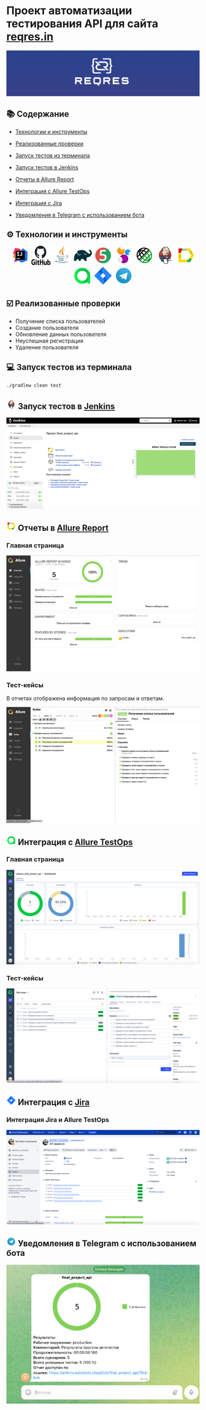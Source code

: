 
<h1 >Проект автоматизации тестирования API для сайта <a href="https://reqres.in/ ">reqres.in</a></h1>

![reqres_logo.png](media/logo/reqres_logo.png)

## :books: Содержание

* <a href="#tools">Технологии и инструменты</a>

* <a href="#cases">Реализованные проверки</a>

* <a href="#console">Запуск тестов из терминала</a>

* <a href="#jenkins">Запуск тестов в Jenkins</a>

* <a href="#allure">Отчеты в Allure Report</a>

* <a href="#allure-testops">Интеграция с Allure TestOps</a>

* <a href="#jira">Интеграция с Jira</a>

* <a href="#telegram">Уведомления в Telegram с использованием бота</a>

<a id="tools"></a>
## :gear: Технологии и инструменты

<div align="center">
<a href="https://www.jetbrains.com/idea/"><img alt="InteliJ IDEA" height="50" src="media/logo/Intelij_IDEA.svg" width="50"/></a>
<a href="https://github.com/"><img alt="GitHub" height="50" src="media/logo/GitHub.png" width="50"/></a>  
<a href="https://www.java.com/"><img alt="Java" height="50" src="media/logo/Java.svg" width="50"/></a>
<a href="https://gradle.org/"><img alt="Gradle" height="50" src="media/logo/Gradle.svg" width="50"/></a>  
<a href="https://junit.org/junit5/"><img alt="JUnit 5" height="50" src="media/logo/JUnit5.svg" width="50"/></a>
<a href="https://selenide.org/"><img alt="Selenide" height="50" src="media/logo/Selenide.png" width="50"/></a>
<a href="https://rest-assured.io/"><img alt="RestAssured" height="50" src="media/logo/RestAssured.svg" width="50"/></a>
<a href="https://www.jenkins.io/"><img alt="Jenkins" height="50" src="media/logo/Jenkins.svg" width="50"/></a>
<a href="https://github.com/allure-framework/"><img alt="Allure Report" height="50" src="media/logo/Allure_Report.svg" width="50"/></a>
<a href="https://qameta.io/"><img alt="Allure TestOps" height="50" src="media/logo/Allure_TO.svg" width="50"/></a>
<a href="https://www.atlassian.com/software/jira"><img alt="Jira" height="50" src="media/logo/Jira.svg" width="50"/></a>  
<a href="https://telegram.org/"><img alt="Telegram" height="50" src="media/logo/Telegram.svg" width="50"/></a>
</div>

<a id="cases"></a>
## :ballot_box_with_check: Реализованные проверки

-  Получение списка пользователей
-  Создание пользователя
-  Обновление данных пользователя
-  Неуспешная регистрация
-  Удаление пользователя

<a id="console"></a>
## :computer: Запуск тестов из терминала

```bash
./gradlew clean test
```

<a id="jenkins"></a>
## <img src="media/logo/Jenkins.svg" width="25" height="25"/></a> Запуск тестов в [Jenkins](https://jenkins.autotests.cloud/job/final_project_api/)

<p align="center">
<a><img title="Jenkins Job" src="media/screenshots/JenkinsScreenMain.png" alt="Jenkins"/></a>
</p>

<a id="allure"></a>
## <img src="media/logo/Allure_Report.svg" width="25" height="25"/></a> Отчеты в [Allure Report](https://jenkins.autotests.cloud/job/final_project_api/allure/)

### Главная страница

<p align="center">
<img title="Allure Overview Dashboard" src="media/screenshots/AllureScreenMain.png">
</p>

### Тест-кейсы

В отчетах отображена информация по запросам и ответам.

<p align="center">
<img title="Allure Tests" src="media/screenshots/AllureScreenTestCases.png">
</p>

<a id="allure-testops"></a>
## <img src="media/logo/Allure_TO.svg" width="25" height="25"/></a> Интеграция с [Allure TestOps](https://allure.autotests.cloud/project/3663/dashboards)


### Главная страница

<p align="center">
<img title="Allure TestOps" src="media/screenshots/TestOpsDashboard.png">
</p>


### Тест-кейсы

<p align="center">
<img title="Allure TestOps" src="media/screenshots/TestOpsTestCases.png">
</p>


<a id="jira"></a>
## <img src="media/logo/Jira.svg" width="25" height="25"/></a> Интеграция с [Jira](https://jira.autotests.cloud/browse/HOMEWORK-879)

### Интеграция Jira и Allure TestOps
<p align="center">
<img title="Jira" src="media/screenshots/JiraScreen.png">
</p>


<a id="telegram"></a>
## <img src="media/logo/Telegram.svg" width="25" height="25"/></a> Уведомления в Telegram с использованием бота

<p >
<img title="telegram bot" src="media/screenshots/TelegramScreen.png">
</p>